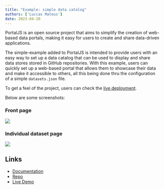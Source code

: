 ```yaml
---
title: "Example: simple data catalog"
authors: ['Luccas Mateus']
date: 2023-04-20
---
```


PortalJS is an open source project that aims to simplify the creation of web-based data portals, making it easy for users to create and share data-driven applications. 

The simple-example added to PortalJS is intended to provide users with an easy way to set up a data catalog that can be used to display and share data stores stored in GitHub repositories. With this example, users can quickly set up a web-based portal that allows them to showcase their data and make it accessible to others, all this being done thru the configuration of a simple `datasets.json` file.

To get a feel of the project, users can check the [live deployment](https://example.portaljs.org).

Below are some screenshots:

### Front page

![](https://i.imgur.com/jAljJ9C.png)

### Individual dataset page

![](https://i.imgur.com/AoJd4O0.png)


## Links

- [Documentation](/docs/example-data-catalog)  
- [Repo](https://github.com/datopian/portaljs/tree/main/examples/simple-example)  
- [Live Demo](https://example.portaljs.org)  
